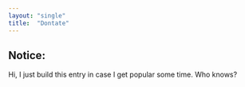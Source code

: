 ```yaml
---
layout: "single"
title:  "Dontate"
---
```


## Notice:
Hi, I just build this entry in case I get popular some time. Who knows?